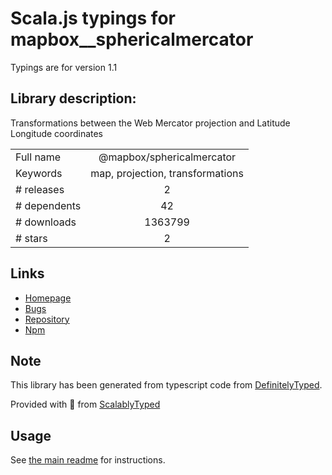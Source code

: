 
# Scala.js typings for mapbox__sphericalmercator

Typings are for version 1.1

## Library description:
Transformations between the Web Mercator projection and Latitude Longitude coordinates

|                    |                 |
| ------------------ | :-------------: |
| Full name          | @mapbox/sphericalmercator |
| Keywords           | map, projection, transformations |
| # releases         | 2 |
| # dependents       | 42 |
| # downloads        | 1363799 |
| # stars            | 2 |

## Links
- [Homepage](https://github.com/mapbox/node-sphericalmercator#readme)
- [Bugs](https://github.com/mapbox/node-sphericalmercator/issues)
- [Repository](https://github.com/mapbox/node-sphericalmercator)
- [Npm](https://www.npmjs.com/package/%40mapbox%2Fsphericalmercator)
    


## Note
This library has been generated from typescript code from [DefinitelyTyped](https://definitelytyped.org).

Provided with :purple_heart: from [ScalablyTyped](https://github.com/oyvindberg/ScalablyTyped)

## Usage
See [the main readme](../../readme.md) for instructions.


